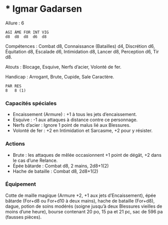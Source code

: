 # * Igmar Gadarsen

Allure : 6

	AGI	ÂME	FOR	INT	VIG
	d8	d8	d8	d6	d8

Compétences : Combat d8, Connaissance (Batailles) d4, Discrétion d6, Équitation d8, Escalade d6, Intimidation d8, Lancer d8, Perception d6, Tir d8.

Atouts : Blocage, Esquive, Nerfs d’acier, Volonté de fer.

Handicap : Arrogant, Brute, Cupide, Sale Caractère.

	PAR	RES
	8	8 (1)

### Capacités spéciales
- Encaissement (Armure) : +1 à tous les jets d’encaissement.
- Esquive : -1 aux attaques à distance contre ce personnage.
- Nerfs d’acier : Ignore 1 point de malus lié aux Blessures.
- Volonté de fer : +2 en Intimidation et Sarcasme, +2 pour y résister.

### Actions
- Brute : les attaques de mêlée occasionnent +1 point de dégât, +2 dans le cas d’une Relance.
- Épée bâtarde : Combat d8, 2 mains, 2d8+1(2)
- Hache de bataille : Combat d8, 2d8+1(2)

### Équipement
Cotte de maille magique (Armure +2, +1 aux jets d’Encaissement), épée bâtarde (For+d8 ou For+d10 à deux mains), hache de bataille (For+d8), dague, potion de soins modérés (soigne jusqu’à deux Blessures vieilles de moins d’une heure), bourse contenant 20 po, 15 pa et 21 pc, sac de 596 pa (fausses pièces).